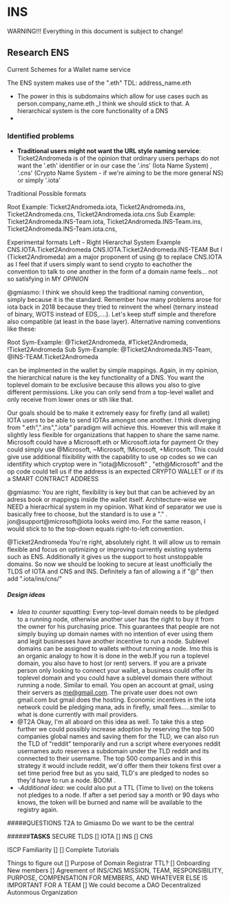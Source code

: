 # INS
WARNING!!!
Everything in this document is subject to change!

## Research ENS

Current Schemes for a Wallet name service

The ENS system makes use of the ".eth" TDL:
address_name.eth 
- The power in this is subdomains which allow for use cases such as person.company_name.eth _I think we should stick to that. A hierarchical system is the core functionality of a DNS
- 

### Identified problems
- **Traditional users might not want the URL style naming service**: Ticket2Andromeda is of the opinion that ordinary users perhaps do not want the '.eth' identifier or in our case the '.ins' (Iota Name System) , '.cns' (Crypto Name System - if we're aiming to be the more general NS) or simply '.iota'

Traditional Possible formats

Root Example: Ticket2Andromeda.iota, Ticket2Andromeda.ins, Ticket2Andromeda.cns, Ticket2Andromeda.iota.cns
Sub  Example: Ticket2Andromeda.INS-Team.iota, Ticket2Andromeda.INS-Team.ins, Ticket2Andromeda.INS-Team.iota.cns,

Experimental formats
Left - Right Hierarchal System Example CNS.IOTA.Ticket2Andromeda CNS.IOTA.Ticket2Andromeda.INS-TEAM
But I (Ticket2Andromeda) am a major proponent of using @ to replace CNS.IOTA
as I feel that if users simply want to send crypto to eachother the convention to talk
to one another in the form of a domain name feels... not so satisfying in MY *OPINION*

@gmiasmo: I think we should keep the traditional naming convention, simply because it is the standard. Remember how many problems arose for iota back in 2018 because they tried to reinvent the wheel (ternary instead of binary, WOTS instead of EDS,....). Let's keep stuff simple and therefore also compatible (at least in the base layer). Alternative naming conventions like these:

Root Sym-Example: @Ticket2Andromeda, #Ticket2Andromeda, !Ticket2Andromeda
Sub  Sym-Example: @Ticket2Andromeda.INS-Team, @INS-TEAM.Ticket2Andromeda

can be implmented in the wallet by simple mappings. Again, in my opinion, the hierarchical nature is the key functionality of a DNS. You want the toplevel domain to be exclusive because this allows you also to give different permissions. Like you can only send from a top-level wallet and only receive from lower ones or sth like that.

Our goals should be to make it extremely easy for firefly (and all wallet) IOTA users to be able to send IOTAs amongst one another.
I think  diverging from ".eth",".ins",".iota" paradigm will achieve this. However this will make it slightly less flexible for organizations
that happen to share the same name. 
Microsoft could have a Microsoft.eth or Microsoft.iota for payment 
Or they could simply use @Microsoft, ~Microsoft, !Microsoft, +Microsoft.
This could give use additional flixibility with the capability to use op codes so we can identifity which cryptop were in "iota@Microsoft" , "eth@Microsoft"
and the op code could tell us if the address is an expected CRYPTO WALLET or if its a SMART CONTRACT ADDRESS

@gmiasmo: You are right, flexibility is key but that can be achieved by an adress book or mappings inside the wallet itself. Architecture-wise we NEED a hieracrhical system in my opinion. What kind of separator we use is basically free to choose, but the standard is to use a "." . jon@support@microsoft@iota looks weird imo. For the same reason, I would stick to to the top-down equals right-to-left convention.

@Ticket2Andromeda You're right, absolutely right. It will allow us to remain flexible and focus on optimizing or improving currently existing systems such as ENS. Additionally it gives us the support to host unstoppable domains. So now we should be looking to secure at least unofficially the TLDS of IOTA and CNS and INS. Definitely a fan of allowing a if "@" then add ".iota/ins/cns/" 
##### Design ideas

- *Idea to counter squatting*: Every top-level domain needs to be pledged to a running node, otherwise another user has the right to buy it from the owner for his purchasing price. This guarantees that people are not simply buying up domain names with no intention of ever using them and legit businesses have another incentive to run a node. Sublevel domains can be assigned to wallets without running a node. Imo this is an organic analogy to how it is done in the web.If you run a toplevel domain, you also have to host (or rent) servers. If you are a private person only looking to connect your wallet, a business could offer its toplevel domain and you could have a sublevel domain there without running a node. Similar to email. You open an account at gmail, using their servers as me@gmail.com. The private user does not own gmail.com but gmail does the hosting. Economic incentives in the iota network could be pledging mana, ads in firefly, small fees.....similar to what is done currently with mail providers. 
- @T2A Okay, I'm all aboard on this idea as well. To take this a step further we could possibly increase adoption by reserving the top 500 companies global names and saving them for the TLD, we can also run the TLD of "reddit" temporarily and run a script where everyones reddit usernames auto reserves a subdomain under the TLD reddit and its connected to their username. The top 500 companies and in this strategy it would include reddit, we'd offer them their tokens first over a set time period free but as you said, TLD's are pledged to nodes so they'd have to run a node. BOOM . 
- -*Additional idea*: we could also put a TTL (Time to live) on the tokens not pledges to a node. If after a set period say a month or 90 days who knows, the token will be burned and name will be available to the registry again. 

#####QUESTIONS
T2A to Gmiasmo 
Do we want to be the central 

######**TASKS**
SECURE TLDS
[] IOTA
[] INS
[] CNS

ISCP Familiarity
[] [] Complete Tutorials 

Things to figure out
[] Purpose of Domain Registrar TTL?
[] Onboarding New members
[] Agreement of INS/CNS MISSION, TEAM, RESPONSIBILITY, PURPOSE, COMPENSATION FOR MEMBERS, AND WHATEVER ELSE IS IMPORTANT FOR A TEAM
[] We could become a DAO Decentralized Autonmous Organization
